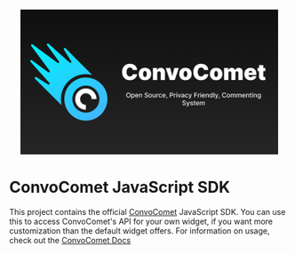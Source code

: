 <div class="text-xs-center" align="center" style="margin: 20px">
<a href="https://convocomet.dev"><img src="https://github.com/AsyncBanana/convocomet/blob/main/assets/Banner.png" alt="ConvoComet Banner"></a>
</div>

# ConvoComet JavaScript SDK

This project contains the official [ConvoComet](https://convocomet.dev) JavaScript SDK. You can use this to access ConvoComet's API for your own widget, if you want more customization than the default widget offers. For information on usage, check out the [ConvoComet Docs](https://docs.convocomet.dev)

